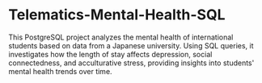 # Telematics-Mental-Health-SQL
This PostgreSQL project analyzes the mental health of international students based on data from a Japanese university. Using SQL queries, it investigates how the length of stay affects depression, social connectedness, and acculturative stress, providing insights into students' mental health trends over time.
